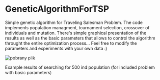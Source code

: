 # GeneticAlgorithmForTSP

Simple genetic algorithm for Traveling Salesman Problem. The code implements population managment, tournament selection, crossover of individuals and mutation. There's simple graphical presentation of the results as well as the basic parameters that allows to control the algorithm throught the entire optimization process... Feel free to modify the parameters and experiments with your own data :)

![pobrany plik](https://github.com/DARTHxMICHAEL/GeneticAlgorithmForTSP/assets/30693125/706fd802-e911-460c-901d-9044329d8cce)

Example results of searching for 500 ind population (for included problem with basic parameters)
